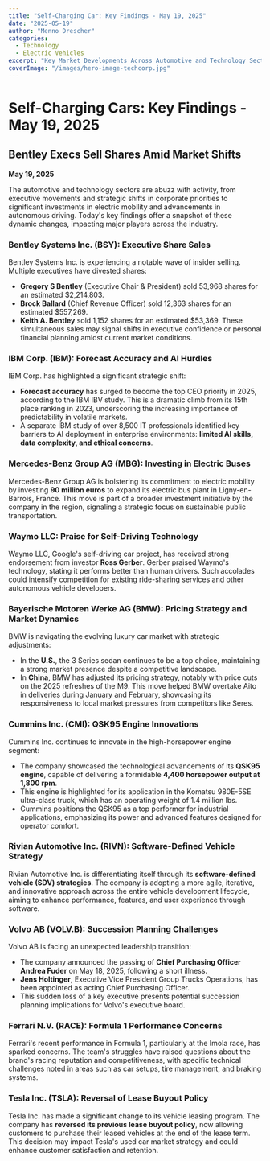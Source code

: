 ```yaml
---
title: "Self-Charging Car: Key Findings - May 19, 2025"
date: "2025-05-19"
author: "Menno Drescher"
categories:
  - Technology
  - Electric Vehicles
excerpt: "Key Market Developments Across Automotive and Technology Sectors"
coverImage: "/images/hero-image-techcorp.jpg"
---
```


# Self-Charging Cars: Key Findings - May 19, 2025
## Bentley Execs Sell Shares Amid Market Shifts

**May 19, 2025**

The automotive and technology sectors are abuzz with activity, from executive movements and strategic shifts in corporate priorities to significant investments in electric mobility and advancements in autonomous driving. Today's key findings offer a snapshot of these dynamic changes, impacting major players across the industry.

### Bentley Systems Inc. (BSY): Executive Share Sales
Bentley Systems Inc. is experiencing a notable wave of insider selling. Multiple executives have divested shares:
*   **Gregory S Bentley** (Executive Chair & President) sold 53,968 shares for an estimated $2,214,803.
*   **Brock Ballard** (Chief Revenue Officer) sold 12,363 shares for an estimated $557,269.
*   **Keith A. Bentley** sold 1,152 shares for an estimated $53,369.
These simultaneous sales may signal shifts in executive confidence or personal financial planning amidst current market conditions.

### IBM Corp. (IBM): Forecast Accuracy and AI Hurdles
IBM Corp. has highlighted a significant strategic shift:
*   **Forecast accuracy** has surged to become the top CEO priority in 2025, according to the IBM IBV study. This is a dramatic climb from its 15th place ranking in 2023, underscoring the increasing importance of predictability in volatile markets.
*   A separate IBM study of over 8,500 IT professionals identified key barriers to AI deployment in enterprise environments: **limited AI skills, data complexity, and ethical concerns**.

### Mercedes-Benz Group AG (MBG): Investing in Electric Buses
Mercedes-Benz Group AG is bolstering its commitment to electric mobility by investing **90 million euros** to expand its electric bus plant in Ligny-en-Barrois, France. This move is part of a broader investment initiative by the company in the region, signaling a strategic focus on sustainable public transportation.

### Waymo LLC: Praise for Self-Driving Technology
Waymo LLC, Google's self-driving car project, has received strong endorsement from investor **Ross Gerber**. Gerber praised Waymo's technology, stating it performs better than human drivers. Such accolades could intensify competition for existing ride-sharing services and other autonomous vehicle developers.

### Bayerische Motoren Werke AG (BMW): Pricing Strategy and Market Dynamics
BMW is navigating the evolving luxury car market with strategic adjustments:
*   In the **U.S.**, the 3 Series sedan continues to be a top choice, maintaining a strong market presence despite a competitive landscape.
*   In **China**, BMW has adjusted its pricing strategy, notably with price cuts on the 2025 refreshes of the M9. This move helped BMW overtake Aito in deliveries during January and February, showcasing its responsiveness to local market pressures from competitors like Seres.

### Cummins Inc. (CMI): QSK95 Engine Innovations
Cummins Inc. continues to innovate in the high-horsepower engine segment:
*   The company showcased the technological advancements of its **QSK95 engine**, capable of delivering a formidable **4,400 horsepower output at 1,800 rpm**.
*   This engine is highlighted for its application in the Komatsu 980E-5SE ultra-class truck, which has an operating weight of 1.4 million lbs.
*   Cummins positions the QSK95 as a top performer for industrial applications, emphasizing its power and advanced features designed for operator comfort.

### Rivian Automotive Inc. (RIVN): Software-Defined Vehicle Strategy
Rivian Automotive Inc. is differentiating itself through its **software-defined vehicle (SDV) strategies**. The company is adopting a more agile, iterative, and innovative approach across the entire vehicle development lifecycle, aiming to enhance performance, features, and user experience through software.

### Volvo AB (VOLV.B): Succession Planning Challenges
Volvo AB is facing an unexpected leadership transition:
*   The company announced the passing of **Chief Purchasing Officer Andrea Fuder** on May 18, 2025, following a short illness.
*   **Jens Holtinger**, Executive Vice President Group Trucks Operations, has been appointed as acting Chief Purchasing Officer.
*   This sudden loss of a key executive presents potential succession planning implications for Volvo's executive board.

### Ferrari N.V. (RACE): Formula 1 Performance Concerns
Ferrari's recent performance in Formula 1, particularly at the Imola race, has sparked concerns. The team's struggles have raised questions about the brand's racing reputation and competitiveness, with specific technical challenges noted in areas such as car setups, tire management, and braking systems.

### Tesla Inc. (TSLA): Reversal of Lease Buyout Policy
Tesla Inc. has made a significant change to its vehicle leasing program. The company has **reversed its previous lease buyout policy**, now allowing customers to purchase their leased vehicles at the end of the lease term. This decision may impact Tesla's used car market strategy and could enhance customer satisfaction and retention.